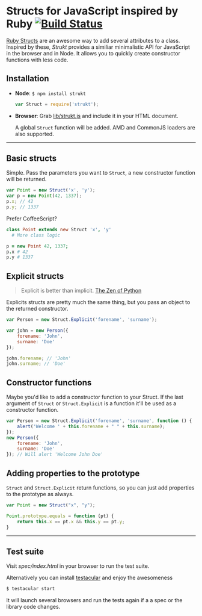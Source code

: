 # Structs for JavaScript inspired by Ruby [![Build Status](https://travis-ci.org/js-coder/Strukt.png?branch=master)](https://travis-ci.org/js-coder/Strukt)

[Ruby Structs](http://www.ruby-doc.org/core-1.9.3/Struct.html) are an awesome way to add several attributes to a class. Inspired by these, *Strukt* provides a similiar minimalistic API for JavaScript in the browser and in Node. It allows you to quickly create constructor functions with less code.

## Installation

- **Node**: `$ npm install strukt`
  ```js
  var Struct = require('strukt');
  ```

- **Browser**: Grab [lib/strukt.js](https://raw.github.com/js-coder/strukt.js/master/lib/strukt.js) and include it in your HTML document.

  A global `Struct` function will be added. AMD and CommonJS loaders are also supported.

- - -

## Basic structs

Simple. Pass the parameters you want to `Struct`, a new constructor function will be returned.

```js
var Point = new Struct('x', 'y');
var p = new Point(42, 1337);
p.x; // 42
p.y; // 1337
```

Prefer CoffeeScript?

```coffeescript
class Point extends new Struct 'x', 'y'
  # More class logic

p = new Point 42, 1337;
p.x # 42
p.y # 1337
```

## Explicit structs

> Explicit is better than implicit. [The Zen of Python](http://www.python.org/dev/peps/pep-0020/)

Explicits structs are pretty much the same thing, but you pass an object to the returned constructor.

```js
var Person = new Struct.Explicit('forename', 'surname');

var john = new Person({
	forename: 'John',
	surname: 'Doe'
});

john.forename; // 'John'
john.surname; // 'Doe'
```

## Constructor functions

Maybe you'd like to add a constructor function to your Struct. If the last argument of `Struct` or `Struct.Explicit` is a function it'll be used as a constructor function.

```js
var Person = new Struct.Explicit('forename', 'surname', function () {
	alert('Welcome ' + this.forename + " " + this.surname);
});
new Person({
	forename: 'John',
	surname: 'Doe'
}); // Will alert 'Welcome John Doe'
```

## Adding properties to the prototype

`Struct` and `Struct.Explicit` return functions, so you can just add properties to the prototype as always.

```js
var Point = new Struct("x", "y");

Point.prototype.equals = function (pt) {
	return this.x == pt.x && this.y == pt.y;
}
```

- - -

## Test suite

Visit *spec/index.html* in your browser to run the test suite.

Alternatively you can install [testacular](http://vojtajina.github.com/testacular/) and enjoy the awesomeness

```sh
$ testacular start
```

It will launch several browsers and run the tests again if a a spec or the library code changes.
